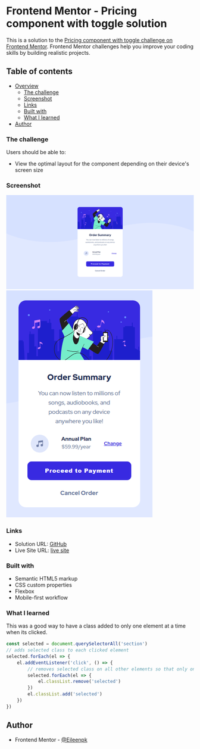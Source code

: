 # Frontend Mentor - Pricing component with toggle solution

This is a solution to the [Pricing component with toggle challenge on Frontend Mentor](https://www.frontendmentor.io/challenges/pricing-component-with-toggle-8vPwRMIC). Frontend Mentor challenges help you improve your coding skills by building realistic projects. 

## Table of contents

- [Overview](#overview)
  - [The challenge](#the-challenge)
  - [Screenshot](#screenshot)
  - [Links](#links)
  - [Built with](#built-with)
  - [What I learned](#what-i-learned)
- [Author](#author)


### The challenge

Users should be able to:

- View the optimal layout for the component depending on their device's screen size

### Screenshot

![screen shot of full screen webpage](https://github.com/Eileenpk/order-summary-component/blob/main/images/Screenshot-full-website.png)
![screen shot of mobile webpage](https://github.com/Eileenpk/order-summary-component/blob/main/images/Screenshot-mobile.png)
### Links

- Solution URL: [GitHub](https://github.com/Eileenpk/pricing-component-with-toggle)
- Live Site URL: [live site](https://eileenpk.github.io/pricing-component-with-toggle/)

### Built with

- Semantic HTML5 markup
- CSS custom properties
- Flexbox
- Mobile-first workflow


### What I learned

This was a good way to have a class added to only one element at a time when its clicked.

```js
const selected = document.querySelectorAll('section')
// adds selected class to each clicked element
selected.forEach(el => {
    el.addEventListener('click', () => {
        // removes selected class on all other elements so that only one is selected at a time.
        selected.forEach(el => {
            el.classList.remove('selected')
        })
        el.classList.add('selected')
    })
})

```

## Author

- Frontend Mentor - [@Eileenpk](https://www.frontendmentor.io/profile/Eileenpk)

